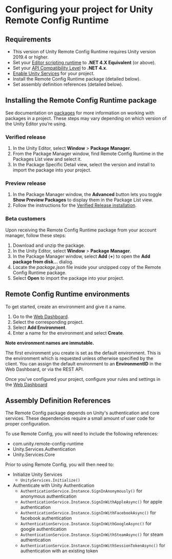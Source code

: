 # Configuring your project for Unity Remote Config Runtime

## Requirements

* This version of Unity Remote Config Runtime requires Unity version 2019.4 or higher.
* Set your [Editor scripting runtime](https://docs.unity3d.com/2018.4/Documentation/Manual/ScriptingRuntimeUpgrade.html) to **.NET 4.X Equivalent** (or above).
* Set your [API Compatibility Level](https://docs.unity3d.com/2019.3/Documentation/Manual/dotnetProfileSupport.html) to **.NET 4.x**.
* [Enable Unity Services](https://docs.unity3d.com/2019.3/Documentation/Manual/SettingUpProjectServices.html) for your project.
* Install the Remote Config Runtime package (detailed below).  
* Set assembly definition references (detailed below).

## Installing the Remote Config Runtime package
See documentation on [packages](https://docs.unity3d.com/Manual/Packages.html) for more information on working with packages in a project. These steps may vary depending on which version of the Unity Editor you’re using.

<a name ="verified"></a>
### Verified release

1. In the Unity Editor, select **Window** > **Package Manager**.
2. From the Package Manager window, find Remote Config Runtime in the Packages List view and select it.
3. In the Package Specific Detail view, select the version and install to import the package into your project.

### Preview release
1. In the Package Manager window, the **Advanced** button lets you toggle **Show Preview Packages** to display them in the Package List view.
2. Follow the instructions for the [Verified Release installation](#verified).

### Beta customers
Upon receiving the Remote Config Runtime package from your account manager, follow these steps:

1. Download and unzip the package.
2. In the Unity Editor, select **Window** > **Package Manager**.
3. In the Package Manager window, select **Add** (**+**) to open the **Add package from disk...** dialog.
4. Locate the _package.json_ file inside your unzipped copy of the Remote Config Runtime package.
5. Select **Open** to import the package into your project.

## Remote Config Runtime environments

To get started, create an environment and give it a name.

1. Go to the [Web Dashboard](http://dashboard.unity3d.com/remote-config).
2. Select the corresponding project.
3. Select **Add Environment**.
4. Enter a name for the environment and select **Create**.

**Note environment names are immutable.**

The first environment you create is set as the default environment. This is the environment which is requested unless otherwise specified by the client. You can assign the default environment to an **EnvironmentID** in the Web Dashboard, or via the REST API.

Once you’ve configured your project, configure your rules and settings in the [Web Dashboard](http://dashboard.unity3d.com/remote-config)

## Assembly Definition References

The Remote Config package depends on Unity's authentication and core services.
These dependencies require a small amount of user code for proper configuration.

To use Remote Config, you will need to include the following references:
* com.unity.remote-config-runtime
* Unity.Services.Authentication
* Unity.Services.Core

Prior to using Remote Config, you will then need to:
* Initialize Unity Services
  * `UnityServices.Initialize()`
* Authenticate with Unity Authentication
  * `AuthenticationService.Instance.SignInAnonymously()` for anonymous authentication
  * `AuthenticationService.Instance.SignInWithAppleAsync()` for apple authentication
  * `AuthenticationService.Instance.SignInWithFacebookAsync()` for facebook authentication
  * `AuthenticationService.Instance.SignInWithGoogleAsync()` for google authentication
  * `AuthenticationService.Instance.SignInWithSteamAsync()` for steam authentication
  * `AuthenticationService.Instance.SignInWithSessionTokenAsync()` for authentication with an existing token
